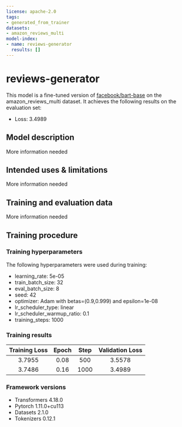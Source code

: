```yaml
---
license: apache-2.0
tags:
- generated_from_trainer
datasets:
- amazon_reviews_multi
model-index:
- name: reviews-generator
  results: []
---
```


<!-- This model card has been generated automatically according to the information the Trainer had access to. You
should probably proofread and complete it, then remove this comment. -->

# reviews-generator

This model is a fine-tuned version of [facebook/bart-base](https://huggingface.co/facebook/bart-base) on the amazon_reviews_multi dataset.
It achieves the following results on the evaluation set:
- Loss: 3.4989

## Model description

More information needed

## Intended uses & limitations

More information needed

## Training and evaluation data

More information needed

## Training procedure

### Training hyperparameters

The following hyperparameters were used during training:
- learning_rate: 5e-05
- train_batch_size: 32
- eval_batch_size: 8
- seed: 42
- optimizer: Adam with betas=(0.9,0.999) and epsilon=1e-08
- lr_scheduler_type: linear
- lr_scheduler_warmup_ratio: 0.1
- training_steps: 1000

### Training results

| Training Loss | Epoch | Step | Validation Loss |
|:-------------:|:-----:|:----:|:---------------:|
| 3.7955        | 0.08  | 500  | 3.5578          |
| 3.7486        | 0.16  | 1000 | 3.4989          |


### Framework versions

- Transformers 4.18.0
- Pytorch 1.11.0+cu113
- Datasets 2.1.0
- Tokenizers 0.12.1
